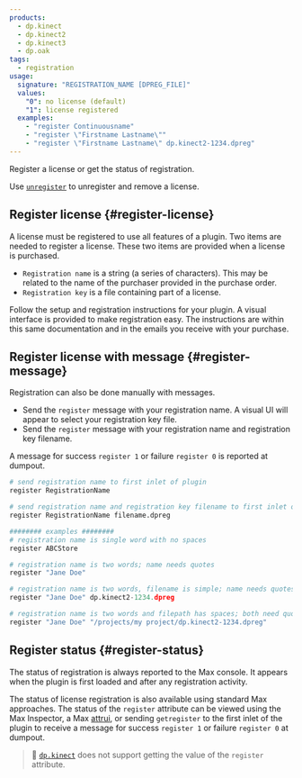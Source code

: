 ```yaml
---
products:
  - dp.kinect
  - dp.kinect2
  - dp.kinect3
  - dp.oak
tags:
  - registration
usage:
  signature: "REGISTRATION_NAME [DPREG_FILE]"
  values:
    "0": no license (default)
    "1": license registered
  examples:
    - "register Continuousname"
    - "register \"Firstname Lastname\""
    - "register \"Firstname Lastname\" dp.kinect2-1234.dpreg"
---
```


Register a license or get the status of registration.

Use [`unregister`](../methods/unregister.md) to unregister and remove a license.

## Register license {#register-license}

A license must be registered to use all features of a plugin.
Two items are needed to register a license.
These two items are provided when a license is purchased.

* `Registration name` is a string (a series of characters). This may
  be related to the name of the purchaser provided in the
  purchase order.
* `Registration key` is a file containing part of a license.

Follow the setup and registration instructions for your plugin.
A visual interface is provided to make registration easy.
The instructions are within this same documentation and in
the emails you receive with your purchase.

## Register license with message {#register-message}

Registration can also be done manually with messages.

* Send the `register` message with your registration name.
  A visual UI will appear to select your registration key file.
* Send the `register` message with your registration name
  and registration key filename.

A message for success `register 1` or failure `register 0` is reported at dumpout.

```python
# send registration name to first inlet of plugin
register RegistrationName

# send registration name and registration key filename to first inlet of plugin
register RegistrationName filename.dpreg

######## examples ########
# registration name is single word with no spaces
register ABCStore

# registration name is two words; name needs quotes
register "Jane Doe"

# registration name is two words, filename is simple; name needs quotes
register "Jane Doe" dp.kinect2-1234.dpreg

# registration name is two words and filepath has spaces; both need quotes
register "Jane Doe" "/projects/my project/dp.kinect2-1234.dpreg"
```

## Register status {#register-status}

The status of registration is always reported to the Max console.
It appears when the plugin is first loaded and after any
registration activity.

The status of license registration is also available using standard
Max approaches. The status of the `register` attribute can be viewed using
the Max Inspector, a Max [attrui](https://docs.cycling74.com/max7/refpages/attrui),
or sending `getregister` to the first inlet of the plugin to receive
a message for success `register 1` or failure `register 0` at dumpout.

> 📝 [`dp.kinect`](../dp.kinect.md) does not support getting the value
> of the `register` attribute.
